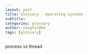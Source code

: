 ```yaml
---
layout: post
title: Glossary - Operating systems
subtitle:
categories: glossary
author: tangha1004
tags: [glossary]
---
```


process vs thread